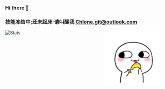 ### Hi there 👋
### 技能冻结中;还未起床·请叫醒我 Chlone.git@outlook.com

<!--
**o-lq/o-lq** is a ✨ _special_ ✨ repository because its `README.md` (this file) appears on your GitHub profile.

Here are some ideas to get you started:

- 🔭 I’m currently working on ...
- 🌱 I’m currently learning ...
- 👯 I’m looking to collaborate on ...
- 🤔 I’m looking for help with ...
- 💬 Ask me about ...
- 📫 How to reach me: ...
- 😄 Pronouns: ...
- ⚡ Fun fact: ...
-->

![Stats](https://github-readme-stats.vercel.app/api?username=o-lq&show_icons=true&count_private=true&hide_title=true)
<img align="right" alt="coding User Image" src="https://github.com/o-lq/o-lq/raw/main/086f4698c707d9535a9737ed92bfb6dd_cover.gif" height="180" />
